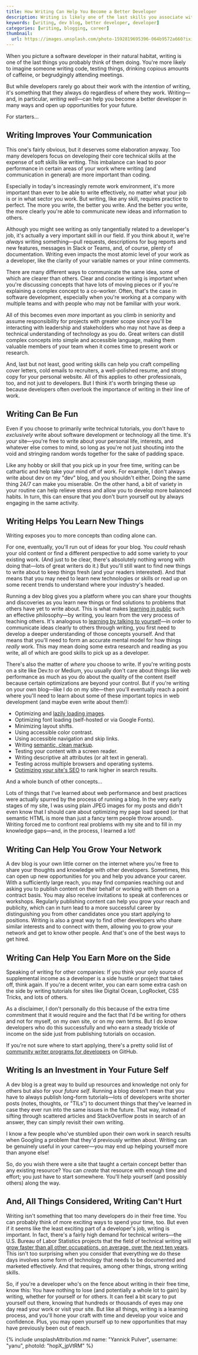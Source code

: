 ```yaml
---
title: How Writing Can Help You Become a Better Developer
description: Writing is likely one of the last skills you associate with software development. And yet it plays a crucial role in everything that we do and can help you build a more successful career.
keywords: [writing, dev blog, better developer, developer]
categories: [writing, blogging, career]
thumbnail:
  url: https://images.unsplash.com/photo-1592819695396-064b9572a660?ixid=MnwxMjA3fDB8MHxwaG90by1wYWdlfHx8fGVufDB8fHx8&ixlib=rb-1.2.1&auto=format&fit=crop&w=1600&h=900&q=80
---
```


When you picture a software developer in their natural habitat, writing is one of the last things you probably think of them doing. You're more likely to imagine someone writing code, testing things, drinking copious amounts of caffeine, or begrudgingly attending meetings.

But while developers rarely go about their work with the *intention* of writing, it's something that they always do regardless of where they work. Writing—and, in particular, *writing well*—can help you become a better developer in many ways and open up opportunities for your future.

For starters...

## Writing Improves Your Communication

This one's fairly obvious, but it deserves some elaboration anyway. Too many developers focus on developing their core technical skills at the expense of soft skills like writing. This imbalance can lead to poor performance in certain areas of your work where writing (and communication in general) are more important than coding.

Especially in today's increasingly remote work environment, it's more important than ever to be able to write effectively, no matter what your job is or in what sector you work. But writing, like any skill, requires practice to perfect. The more you write, the better you write. And the better you write, the more clearly you're able to communicate new ideas and information to others.

Although you might see writing as only tangentially related to a developer's job, it's actually a very important skill in our field. If you think about it, we're *always* writing something—pull requests, descriptions for bug reports and new features, messages in Slack or Teams, and, of course, plenty of documentation. Writing even impacts the most atomic level of your work as a developer, like the clarity of your variable names or your inline comments.

There are many different ways to communicate the same idea, some of which are clearer than others. Clear and concise writing is important when you're discussing concepts that have lots of moving pieces or if you're explaining a complex concept to a co-worker. Often, that's the case in software development, especially when you're working at a company with multiple teams and with people who may not be familiar with your work.

All of this becomes even *more* important as you climb in seniority and assume responsibility for projects with greater scope since you'll be interacting with leadership and stakeholders who may not have as deep a technical understanding of technology as you do. Great writers can distill complex concepts into simple and accessible language, making them valuable members of your team when it comes time to present work or research.

And, last but not least, good writing skills can help you craft compelling cover letters, cold emails to recruiters, a well-polished resume, and strong copy for your personal website. All of this applies to other professionals, too, and not just to developers. But I think it's worth bringing these up because developers often overlook the importance of writing in their line of work.

## Writing Can Be Fun

Even if you choose to primarily write technical tutorials, you don't have to *exclusively* write about software development or technology all the time. It's *your* site—you're free to write about your personal life, interests, and whatever else comes to mind, so long as you're not just shouting into the void and stringing random words together for the sake of padding space.

Like any hobby or skill that you pick up in your free time, writing can be cathartic and help take your mind off of work. For example, I don't always write about dev on my "dev" blog, and you shouldn't either. Doing the same thing 24/7 can make you miserable. On the other hand, a bit of variety in your routine can help relieve stress and allow you to develop more balanced habits. In turn, this can ensure that you don't burn yourself out by always engaging in the same activity.

## Writing Helps You Learn New Things

Writing exposes you to more concepts than coding alone can.

For one, eventually, you'll run out of ideas for your blog. You *could* rehash your old content or find a different perspective to add some variety to your existing work. (And just to be clear, there's absolutely nothing wrong with doing that—lots of great writers do it.) But you'll still want to find new things to write about to keep things fresh (and your readers interested). And that means that you may need to learn new technologies or skills or read up on some recent trends to understand where your industry's headed.

Running a dev blog gives you a platform where you can share your thoughts and discoveries as you learn new things or find solutions to problems that others have yet to write about. This is what makes [learning in public](https://www.swyx.io/learn-in-public/) such an effective philosophy—by writing, you learn from the very process of teaching others. It's analogous to [learning by talking to yourself](https://hbr.org/2017/05/talking-to-yourself-out-loud-can-help-you-learn)—in order to communicate ideas clearly to others through writing, you first need to develop a deeper understanding of those concepts yourself. And that means that you'll need to form an accurate mental model for how things *really* work. This may mean doing some extra research and reading as you write, all of which are good skills to pick up as a developer.

There's also the matter of *where* you choose to write. If you're writing posts on a site like Dev.to or Medium, you usually don't care about things like web performance as much as you do about the quality of the content itself because certain optimizations are beyond your control. But if you're writing on your own blog—like I do on my site—then you'll eventually reach a point where you'll need to learn about some of these important topics in web development (and maybe even write about them!):

- Optimizing and [lazily loading images](/blog/optimizing-images-for-the-web/).
- Optimizing font loading (self-hosted or via Google Fonts).
- Minimizing layout shifts.
- Using accessible color contrast.
- Using accessible navigation and skip links.
- Writing [semantic, clean markup](/blog/semantic-html-accessibility/).
- Testing your content with a screen reader.
- Writing descriptive alt attributes (or alt text in general).
- Testing across multiple browsers and operating systems.
- [Optimizing your site's SEO](/blog/seo-blogging-tips/) to rank higher in search results.

And a whole bunch of other concepts...

Lots of things that I've learned about web performance and best practices were actually spurred by the process of running a blog. In the very early stages of my site, I was using plain JPEG images for my posts and didn't even know that I should care about optimizing my page load speed (or that semantic HTML is more than just a fancy term people throw around). Writing forced me to confront real problems with my site and to fill in my knowledge gaps—and, in the process, I learned a lot!

## Writing Can Help You Grow Your Network

A dev blog is your own little corner on the internet where you're free to share your thoughts and knowledge with other developers. Sometimes, this can open up new opportunities for you and help you advance your career. With a sufficiently large reach, you may find companies reaching out and asking you to publish content on their behalf or working with them on a contract basis. You may also receive invitations to speak at conferences or workshops. Regularly publishing content can help you grow your reach and publicity, which can in turn lead to a more successful career by distinguishing you from other candidates once you start applying to positions. Writing is also a great way to find other developers who share similar interests and to connect with them, allowing you to grow your network and get to know other people. And that's one of the best ways to get hired.

## Writing Can Help You Earn More on the Side

Speaking of writing for other companies: If you think your only source of supplemental income as a developer is a side hustle or project that takes off, think again. If you're a decent writer, you can earn some extra cash on the side by writing tutorials for sites like Digital Ocean, LogRocket, CSS Tricks, and lots of others.

As a disclaimer, I don't personally do this because of the extra time commitment that it would require and the fact that I'd be writing for others and not for myself, on my own site, or on my own terms. But I do know developers who do this successfully and who earn a steady trickle of income on the side just from publishing tutorials on occasion.

If you're not sure where to start applying, there's a pretty solid list of [community writer programs for developers](https://github.com/malgamves/CommunityWriterPrograms) on GitHub.

## Writing Is an Investment in Your Future Self

A dev blog is a great way to build up resources and knowledge not only for others but also for your *future self*. Running a blog doesn't mean that you have to always publish long-form tutorials—lots of developers write shorter posts (notes, thoughts, or "TILs") to document things that they've learned in case they ever run into the same issues in the future. That way, instead of sifting through scattered articles and StackOverflow posts in search of an answer, they can simply revisit their own writing.

I know a few people who've stumbled upon their own work in search results when Googling a problem that they'd previously written about. Writing can be genuinely useful in your career—you may end up helping yourself more than anyone else!

So, do you wish there were a site that taught a certain concept better than any existing resource? You can *create* that resource with enough time and effort; you just have to start somewhere. You'll help yourself (and possibly others) along the way.

## And, All Things Considered, Writing Can't Hurt

Writing isn't something that too many developers do in their free time. You can probably think of more exciting ways to spend your time, too. But even if it seems like the least exciting part of a developer's job, writing is important. In fact, there's a fairly high demand for technical writers—the U.S. Bureau of Labor Statistics projects that the field of technical writing will [grow faster than all other occupations, on average, over the next ten years](https://www.bls.gov/ooh/media-and-communication/technical-writers.htm#tab-6). This isn't too surprising when you consider that everything we do these days involves some form of technology that needs to be documented and marketed effectively. And that requires, among other things, strong writing skills.

So, if you're a developer who's on the fence about writing in their free time, know this: You have nothing to lose (and potentially a whole lot to gain) by writing, whether for yourself or for others. It can feel a bit scary to put yourself out there, knowing that hundreds or thousands of eyes may one day read your work or visit your site. But like all things, writing is a learning process, and you'll hone your craft with time and develop your voice and confidence. Plus, you may open yourself up to new opportunities that may have previously been out of reach.

{% include unsplashAttribution.md name: "Yannick Pulver", username: "yanu", photoId: "hopX_jpVtRM" %}
